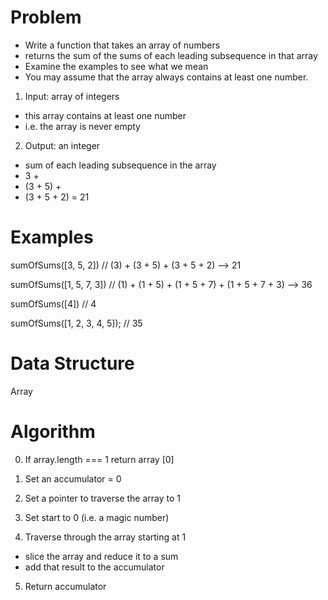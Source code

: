 # Problem

- Write a function that takes an array of numbers 
- returns the sum of the sums of each leading subsequence in that array 
- Examine the examples to see what we mean
- You may assume that the array always contains at least one number.

1. Input: array of integers 
  - this array contains at least one number 
  - i.e. the array is never empty
2. Output: an integer 
  - sum of each leading subsequence in the array 
  - 3 + 
  - (3 + 5) + 
  - (3 + 5 + 2)
  = 21 

# Examples

sumOfSums([3, 5, 2])
// (3) + (3 + 5) + (3 + 5 + 2) --> 21

sumOfSums([1, 5, 7, 3])
// (1) + (1 + 5) + (1 + 5 + 7) + (1 + 5 + 7 + 3) --> 36

sumOfSums([4])
// 4

sumOfSums([1, 2, 3, 4, 5]);
// 35

# Data Structure

Array

# Algorithm

0. If array.length === 1 return array [0]

1. Set an accumulator = 0
2. Set a pointer to traverse the array to 1
3. Set start to 0 (i.e. a magic number)
4. Traverse through the array starting at 1
  - slice the array and reduce it to a sum 
  - add that result to the accumulator
5. Return accumulator
